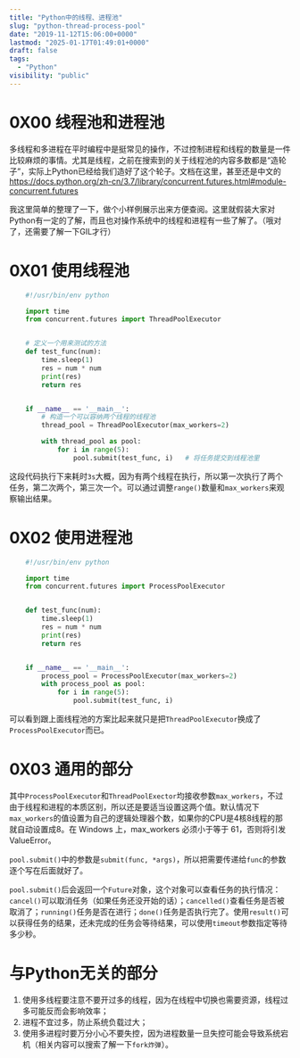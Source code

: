 ```yaml
---
title: "Python中的线程、进程池"
slug: "python-thread-process-pool"
date: "2019-11-12T15:06:00+0000"
lastmod: "2025-01-17T01:49:01+0000"
draft: false
tags:
  - "Python"
visibility: "public"
---
```

# 0X00 线程池和进程池

多线程和多进程在平时编程中是挺常见的操作，不过控制进程和线程的数量是一件比较麻烦的事情。尤其是线程，之前在搜索到的关于线程池的内容多数都是“造轮子”，实际上Python已经给我们造好了这个轮子。文档在这里，甚至还是中文的<https://docs.python.org/zh-cn/3.7/library/concurrent.futures.html#module-concurrent.futures>

我这里简单的整理了一下，做个小样例展示出来方便查阅。这里就假装大家对Python有一定的了解，而且也对操作系统中的线程和进程有一些了解了。（哦对了，还需要了解一下GIL才行）

# 0X01 使用线程池

```python
    #!/usr/bin/env python

    import time
    from concurrent.futures import ThreadPoolExecutor


    # 定义一个用来测试的方法
    def test_func(num):
        time.sleep(1)
        res = num * num
        print(res)
        return res


    if __name__ == '__main__':
        # 构造一个可以容纳两个线程的线程池
        thread_pool = ThreadPoolExecutor(max_workers=2)

        with thread_pool as pool:
            for i in range(5):
                pool.submit(test_func, i)   # 将任务提交到线程池里
```

这段代码执行下来耗时`3s`大概，因为有两个线程在执行，所以第一次执行了两个任务，第二次两个，第三次一个。可以通过调整`range()`数量和`max_workers`来观察输出结果。

# 0X02 使用进程池

```python
    #!/usr/bin/env python

    import time
    from concurrent.futures import ProcessPoolExecutor


    def test_func(num):
        time.sleep(1)
        res = num * num
        print(res)
        return res


    if __name__ == '__main__':
        process_pool = ProcessPoolExecutor(max_workers=2)
        with process_pool as pool:
            for i in range(5):
                pool.submit(test_func, i)
```

可以看到跟上面线程池的方案比起来就只是把`ThreadPoolExecutor`换成了`ProcessPoolExecutor`而已。

# 0X03 通用的部分

其中`ProcessPoolExecutor`和`ThreadPoolExector`均接收参数`max_workers`，不过由于线程和进程的本质区别，所以还是要适当设置这两个值。默认情况下`max_workers`的值设置为自己的逻辑处理器个数，如果你的CPU是4核8线程的那就自动设置成8。在 Windows 上，max_workers 必须小于等于 61，否则将引发 ValueError。

`pool.submit()`中的参数是`submit(func, *args)`，所以把需要传递给`func`的参数逐个写在后面就好了。

`pool.submit()`后会返回一个`Future`对象，这个对象可以查看任务的执行情况：`cancel()`可以取消任务（如果任务还没开始的话）；`cancelled()`查看任务是否被取消了；`running()`任务是否在进行；`done()`任务是否执行完了。使用`result()`可以获得任务的结果，还未完成的任务会等待结果，可以使用`timeout`参数指定等待多少秒。

# 与Python无关的部分

  1. 使用多线程要注意不要开过多的线程，因为在线程中切换也需要资源，线程过多可能反而会影响效率；
  2. 进程不宜过多，防止系统负载过大；
  3. 使用多进程时要万分小心不要失控，因为进程数量一旦失控可能会导致系统宕机（相关内容可以搜索了解一下`fork炸弹`）。

